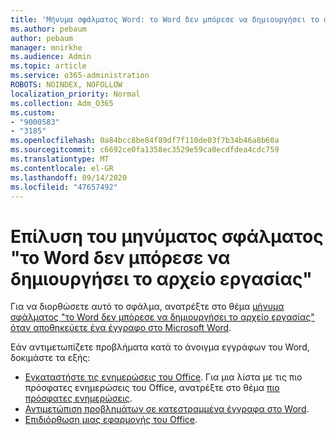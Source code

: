 ```yaml
---
title: 'Μήνυμα σφάλματος Word: το Word δεν μπόρεσε να δημιουργήσει το αρχείο εργασίας'
ms.author: pebaum
author: pebaum
manager: mnirkhe
ms.audience: Admin
ms.topic: article
ms.service: o365-administration
ROBOTS: NOINDEX, NOFOLLOW
localization_priority: Normal
ms.collection: Adm_O365
ms.custom:
- "9000583"
- "3185"
ms.openlocfilehash: 0a84bcc8be84f89df7f110de03f7b34b46a8b60a
ms.sourcegitcommit: c6692ce0fa1358ec3529e59ca0ecdfdea4cdc759
ms.translationtype: MT
ms.contentlocale: el-GR
ms.lasthandoff: 09/14/2020
ms.locfileid: "47657492"
---
```

# <a name="resolve-the-word-could-not-create-the-work-file-error-message"></a>Επίλυση του μηνύματος σφάλματος "το Word δεν μπόρεσε να δημιουργήσει το αρχείο εργασίας"

Για να διορθώσετε αυτό το σφάλμα, ανατρέξτε στο θέμα [μήνυμα σφάλματος "το Word δεν μπόρεσε να δημιουργήσει το αρχείο εργασίας" όταν αποθηκεύετε ένα έγγραφο στο Microsoft Word](https://docs.microsoft.com/office/troubleshoot/word/word-could-not-create-the-work-file).

Εάν αντιμετωπίζετε προβλήματα κατά το άνοιγμα εγγράφων του Word, δοκιμάστε τα εξής:

- [Εγκαταστήστε τις ενημερώσεις του Office](https://support.office.com/article/2ab296f3-7f03-43a2-8e50-46de917611c5). Για μια λίστα με τις πιο πρόσφατες ενημερώσεις του Office, ανατρέξτε στο θέμα [πιο πρόσφατες ενημερώσεις](https://docs.microsoft.com/officeupdates/office-updates-msi).
- [Αντιμετώπιση προβλημάτων σε κατεστραμμένα έγγραφα στο Word](https://docs.microsoft.com/office/troubleshoot/word/damaged-documents-in-word).
- [Επιδιόρθωση μιας εφαρμογής του Office](https://support.office.com/Article/Repair-an-Office-application-7821d4b6-7c1d-4205-aa0e-a6b40c5bb88b).